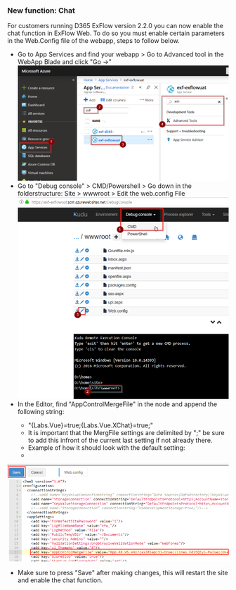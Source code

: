 ### New function: Chat
For customers running D365 ExFlow version 2.2.0 you can now enable the chat function in ExFlow Web.
To do so you must enable certain parameters in the Web.Config file of the webapp, steps to follow below.

* Go to App Services and find your webapp > Go to Advanced tool in the WebApp Blade and click "Go ->"
![kudu](/AddChatGuide/enterkudu.png)
* Go to "Debug console" > CMD/Powershell > Go down in the folderstructure: Site > wwwroot > Edit the web.config File 
![kudu](/AddChatGuide/editwebconfig.png)
* In the Editor, find "AppControlMergeFile" in the <appSettings> node and append the following string:
    * "{Labs.Vue}=true;{Labs.Vue.XChat}=true;"
    * It is important that the MergFile settings are delimited by ";" be sure to add this infront of the current last setting if not already there.
    * Example of how it should look with the default setting:
    * <add key="AppControlMergeFile" value="App.AX.WS.xml?{ax365api1}=true;{Lines.EditQty}=false;{UseDebugLog}=false;{FormsTestSite}=false;{CacheCodingOnUser}=true;{FileCacheEnabled}=false;{Lines.RemoveOrginal}=true;{Lines.ChangeType}=true;{ForwardTo}=true;{ForwardTo.NoPrevious}=true;{Lines.RemoveAll}=false;{Lang.All}=true;{Lines.UseLineTemplates}=true;{Lines.UseAsyncValidation}=true<mark>;{Labs.Vue}=true;{Labs.Vue.XChat}=true;</mark>"/>
![kudu](/AddChatGuide/editwebconfigline.png)

* Make sure to press "Save" after making changes, this will restart the site and enable the chat function.
